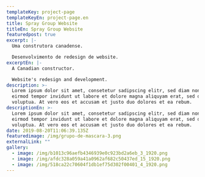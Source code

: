 ```yaml
---
templateKey: project-page
templateKeyEn: project-page.en
title: Spray Group Website
titleEn: Spray Group Website
featuredpost: true
excerpt: |-
  Uma construtora canadense.

  Desenvolvimento de redesign de website.
excerptEn: |-
  A Canadian constructor.

  Website's redesign and development.
description: >-
  Lorem ipsum dolor sit amet, consetetur sadipscing elitr, sed diam nonumy
  eirmod tempor invidunt ut labore et dolore magna aliquyam erat, sed diam
  voluptua. At vero eos et accusam et justo duo dolores et ea rebum.
descriptionEn: >-
  Lorem ipsum dolor sit amet, consetetur sadipscing elitr, sed diam nonumy
  eirmod tempor invidunt ut labore et dolore magna aliquyam erat, sed diam
  voluptua. At vero eos et accusam et justo duo dolores et ea rebum.
date: 2019-08-20T11:06:39.135Z
featuredimage: /img/grupo-de-mascara-3.png
externalLink: ""
gallery:
  - image: /img/b1013c96aefb4346939e0c923bd2a6eb_3_1920.png
  - image: /img/afdc328a059a41a0962af682c50437ed_15_1920.png
  - image: /img/518ca22c70604f1db1ef75d302f00401_4_1920.png
---
```


